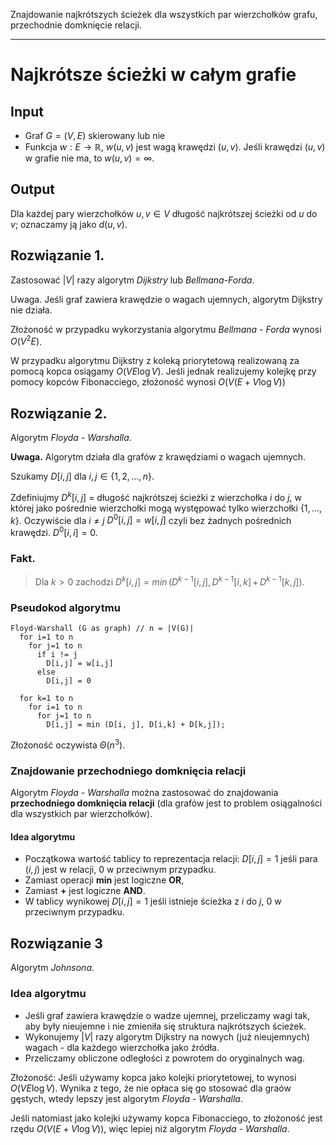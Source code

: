 Znajdowanie najkrótszych ścieżek dla wszystkich par wierzchołków grafu, przechodnie domknięcie relacji.

---

# Najkrótsze ścieżki w całym grafie

## Input
* Graf $G = (V, E)$ skierowany lub nie
* Funkcja $w: E \to \mathbb{R}$, $w(u, v)$ jest wagą krawędzi $(u, v)$. Jeśli krawędzi $(u,v)$ w grafie nie ma, to $w(u,v) = \infty$.

## Output
Dla każdej pary wierzchołków $u, v \in V$ długość najkrótszej ścieżki od $u$ do $v$; oznaczamy ją jako $d(u, v)$.

## Rozwiązanie 1. 
Zastosować $|V|$ razy algorytm *Dijkstry* lub *Bellmana-Forda*.

Uwaga. Jeśli graf zawiera krawędzie o wagach ujemnych, algorytm Dijkstry nie działa.

Złożoność w przypadku wykorzystania algorytmu *Bellmana - Forda* wynosi $O(V^2E)$.

W przypadku algorytmu Dijkstry z koleką priorytetową realizowaną za pomocą kopca osiągamy $O(VE \log V)$. Jeśli jednak realizujemy kolejkę przy pomocy kopców Fibonacciego, złożoność wynosi $O(V(E + V \log V))$

## Rozwiązanie 2. 
Algorytm *Floyda - Warshalla*.

**Uwaga.** Algorytm działa dla grafów z krawędziami o wagach ujemnych.

Szukamy $D[i, j]$ dla $i, j \in \{ 1, 2, \ldots, n \}$.

Zdefiniujmy $D^k[i, j]$ = długość najkrótszej ścieżki z wierzchołka $i$ do $j$, w której jako pośrednie wierzchołki mogą występować tylko wierzchołki $\{1, \ldots, k \}$. Oczywiście dla $i \neq j$ $D^0[i, j] = w[i, j]$ czyli bez żadnych pośrednich krawędzi. $D^0[i,i] = 0$.

### Fakt. 
> Dla $k > 0$ zachodzi $D^k[i, j] = min\, (D^{k-1}[i, j],\, D^{k-1}[i, k]\,+\, D^{k-1}[k,j])$.

### Pseudokod algorytmu

````
Floyd-Warshall (G as graph) // n = |V(G)|
  for i=1 to n
    for j=1 to n
      if i != j
        D[i,j] = w[i,j]
      else
        D[i,j] = 0

  for k=1 to n
    for i=1 to n
      for j=1 to n
        D[i,j] = min (D[i, j], D[i,k] + D[k,j]);
````

Złożoność oczywista $\Theta(n^3)$.

### Znajdowanie przechodniego domknięcia relacji
Algorytm *Floyda - Warshalla* można zastosować do znajdowania **przechodniego domknięcia relacji** (dla grafów jest to problem osiągalności dla wszystkich par wierzchołków).

#### Idea algorytmu
* Początkowa wartość tablicy to reprezentacja relacji: $D[i, j] = 1$ jeśli para $(i, j)$ jest w relacji, $0$ w przeciwnym przypadku.
* Zamiast operacji **min** jest logiczne **OR**,
* Zamiast **+** jest logiczne **AND**.
* W tablicy wynikowej $D[i, j] = 1$ jeśli istnieje ścieżka z $i$ do $j$, $0$ w przeciwnym przypadku.

## Rozwiązanie 3
Algorytm *Johnsona*.

### Idea algorytmu
* Jeśli graf zawiera krawędzie o wadze ujemnej, przeliczamy wagi tak, aby były nieujemne i nie zmieniła się struktura najkrótszych ścieżek.
* Wykonujemy $|V|$ razy algorytm Dijkstry na nowych (już nieujemnych) wagach - dla każdego wierzchołka jako źródła.
* Przeliczamy obliczone odległości z powrotem do oryginalnych wag.

Złożoność: Jeśli używamy kopca jako kolejki priorytetowej, to wynosi $O(VE \log V)$. Wynika z tego, że nie opłaca się go stosować dla graów gęstych, wtedy lepszy jest algorytm *Floyda - Warshalla*.

Jeśli natomiast jako kolejki używamy kopca Fibonacciego, to złożoność jest rzędu $O(V(E + V \log V))$, więc lepiej niż algorytm *Floyda - Warshalla*.
